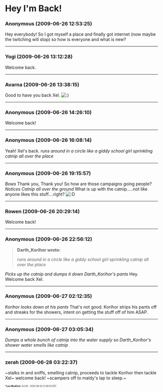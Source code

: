 # Hey I'm Back!

### **Anonymous** (2009-06-26 12:53:25)

Hey everybody! So I got myself a place and finally got internet (now maybe the twitching will stop) so how is everyone and what is new?

---

### **Yogi** (2009-06-26 13:12:28)

Welcome back.

---

### **Avarna** (2009-06-26 13:38:15)

Good to have you back Xel. <!-- s:) -->![:)](https://i.ibb.co/8LPNcWCM/icon-e-smile.gif)<!-- s:) -->

---

### **Anonymous** (2009-06-26 14:26:10)

Welcome back!

---

### **Anonymous** (2009-06-26 16:08:14)

Yeah! Xel's back.
*runs around in a circle like a giddy school girl sprinkling catnip all over the place*

---

### **Anonymous** (2009-06-26 19:15:57)

*Bows* Thank you, Thank you!
So how are those campaigns going people?
*Notices Catnip all over the ground*
What is up with the catnip.....not like anyone likes this stuff....right? <!-- s:D -->![:D](https://i.ibb.co/MDcFvFDD/icon-e-biggrin.gif)<!-- s:D -->

---

### **Rowen** (2009-06-26 20:29:14)

Welcome back!

---

### **Anonymous** (2009-06-26 22:56:12)

> **Darth_Korihor wrote:**
>
> *runs around in a circle like a giddy school girl sprinkling catnip all over the place*

*Picks up the catnip and dumps it down Darth_Korihor's pants*
Hey. Welcome back Xel.

---

### **Anonymous** (2009-06-27 02:12:35)

*Korihor looks down at his pants*
That's not good.
Korihor strips his pants off and streaks for the showers, intent on getting the stuff off of him ASAP.

---

### **Anonymous** (2009-06-27 03:05:34)

*Dumps a whole bunch of catnip into the water supply so Darth_Korihor's shower water smells like catnip*

---

### **zerah** (2009-06-28 03:22:37)

~stalks in and sniffs, smelling catnip, proceeds to tackle Korihor then tackle Xel~ welcome back! ~scampers off to maldy's lap to sleep.~



<span style="font-size: 0.5em;">***Last Modified**: 4.0.28 - *2025-06-02 21:38:22 EDT*</span>